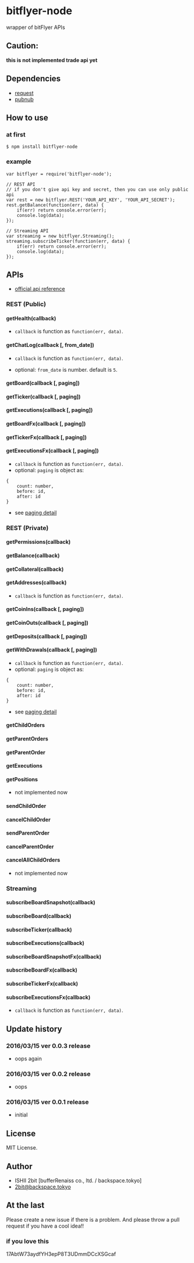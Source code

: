 # bitflyer-node

wrapper of bitFlyer APIs

## Caution:

__this is not implemented trade api yet__

## Dependencies

* [request](https://www.npmjs.com/package/request)
* [pubnub](https://www.npmjs.com/package/pubnub)

## How to use

### at first

```
$ npm install bitflyer-node
```

### example

```
var bitflyer = require('bitflyer-node');

// REST API
// if you don't give api key and secret, then you can use only public api
var rest = new bitflyer.REST('YOUR_API_KEY', 'YOUR_API_SECRET');
rest.getBalance(function(err, data) {
	if(err) return console.error(err);
	console.log(data);
});

// Streaming API
var streaming = new bitflyer.Streaming();
streaming.subscribeTicker(function(err, data) {
	if(err) return console.error(err);
	console.log(data);
});

```

## APIs

* [official api reference](https://lightning.bitflyer.jp/docs?lang=en)

### REST (Public)

#### getHealth(callback)

* `callback` is function as `function(err, data)`.

#### getChatLog(callback [, from_date])

* `callback` is function as `function(err, data)`.

* optional: `from_date` is number. default is `5`.

#### getBoard(callback [, paging])
#### getTicker(callback [, paging])
#### getExecutions(callback [, paging])
#### getBoardFx(callback [, paging])
#### getTickerFx(callback [, paging])
#### getExecutionsFx(callback [, paging])

* `callback` is function as `function(err, data)`.
* optional: `paging` is object as:

```
{
	count: number,
	before: id,
	after: id
}
``` 
* see [paging detail](https://lightning.bitflyer.jp/docs?lang=en#pagination)

### REST (Private)

#### getPermissions(callback)
#### getBalance(callback)
#### getCollateral(callback)
#### getAddresses(callback)

* `callback` is function as `function(err, data)`.

#### getCoinIns(callback [, paging])
#### getCoinOuts(callback [, paging])
#### getDeposits(callback [, paging])
#### getWithDrawals(callback [, paging])

* `callback` is function as `function(err, data)`.
* optional: `paging` is object as:

```
{
	count: number,
	before: id,
	after: id
}
``` 
* see [paging detail](https://lightning.bitflyer.jp/docs?lang=en#pagination)

#### getChildOrders
#### getParentOrders
#### getParentOrder
#### getExecutions
#### getPositions

* not implemented now

#### sendChildOrder
#### cancelChildOrder
#### sendParentOrder
#### cancelParentOrder
#### cancelAllChildOrders

* not implemented now

### Streaming

#### subscribeBoardSnapshot(callback)
#### subscribeBoard(callback)
#### subscribeTicker(callback)
#### subscribeExecutions(callback)
#### subscribeBoardSnapshotFx(callback)
#### subscribeBoardFx(callback)
#### subscribeTickerFx(callback)
#### subscribeExecutionsFx(callback)

* `callback` is function as `function(err, data)`.

## Update history

### 2016/03/15 ver 0.0.3 release

* oops again


### 2016/03/15 ver 0.0.2 release

* oops

### 2016/03/15 ver 0.0.1 release

* initial

## License

MIT License.

## Author

* ISHII 2bit [bufferRenaiss co., ltd. / backspace.tokyo]
* 2bit@backspace.tokyo

## At the last

Please create a new issue if there is a problem.
And please throw a pull request if you have a cool idea!!

### if you love this

17AbtW73aydfYH3epP8T3UDmmDCcXSGcaf
